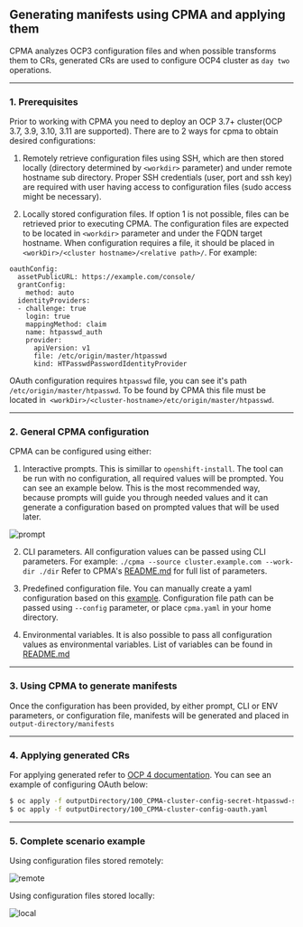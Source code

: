 ## Generating manifests using CPMA and applying them

CPMA analyzes OCP3 configuration files and when possible transforms them to CRs, generated CRs are used to configure OCP4 cluster as `day two` operations.

---


### 1. Prerequisites

Prior to working with CPMA you need to deploy an OCP 3.7+ cluster(OCP 3.7, 3.9, 3.10, 3.11 are supported).
There are to 2 ways for cpma to obtain desired configurations:

1. Remotely retrieve configuration files using SSH, which are then stored locally (directory determined by `<workdir>` parameter) and under remote hostname sub directory. Proper SSH credentials (user, port and ssh key) are required with user having access to configuration files (sudo access might be necessary).

2. Locally stored configuration files. If option 1 is not possible, files can be retrieved prior to executing CPMA. The configuration files are expected to be located in `<workdir>` parameter and under the FQDN target hostname. When configuration requires a file, it should be placed in `<workDir>/<cluster hostname>/<relative path>/`. For example: 

```
oauthConfig:
  assetPublicURL: https://example.com/console/
  grantConfig:
    method: auto
  identityProviders:
  - challenge: true
    login: true
    mappingMethod: claim
    name: htpasswd_auth
    provider:
      apiVersion: v1
      file: /etc/origin/master/htpasswd
      kind: HTPasswdPasswordIdentityProvider
```

OAuth configuration requires `htpasswd` file, you can see it's path `/etc/origin/master/htpasswd`. To be found by CPMA this file must be located in` <workDir>/<cluster-hostname>/etc/origin/master/htpasswd`.

---

### 2. General CPMA configuration

CPMA can be configured using either:

1. Interactive prompts. This is simillar to `openshift-install`. The tool can be run with no configuration, all required values will be prompted. You can see an example below. This is the most recommended way, because prompts will guide you through needed values and it can generate a configuration based on prompted values that will be used later.

![prompt](https://user-images.githubusercontent.com/20123872/60581251-c0f57100-9d86-11e9-9ab3-7681b840731a.gif)


2. CLI parameters. All configuration values can be passed using CLI parameters. For example: `./cpma --source cluster.example.com --work-dir ./dir` Refer to CPMA's [README.md](https://github.com/fusor/cpma#usage) for full list of parameters.

3. Predefined configuration file. You can manually create a yaml configuration based on this [example](https://github.com/fusor/cpma/blob/master/examples/cpma-config.example.yaml). Configuration file path can be passed using `--config` parameter, or place `cpma.yaml` in your home directory.

4. Environmental variables. It is also possible to pass all configuration values as environmental variables. List of variables can be found in [README.md](https://github.com/fusor/cpma#e2e-tests)

---

### 3. Using CPMA to generate manifests

Once the configuration has been provided, by either prompt, CLI or ENV parameters, or configuration file, manifests will be generated and placed in `output-directory/manifests`

---

### 4. Applying generated CRs

For applying generated refer to [OCP 4 documentation](https://docs.openshift.com/container-platform/4.1/welcome/index.html). You can see an example of configuring OAuth below:

```bash
$ oc apply -f outputDirectory/100_CPMA-cluster-config-secret-htpasswd-secret.yaml
$ oc apply -f outputDirectory/100_CPMA-cluster-config-oauth.yaml
```

---

### 5. Complete scenario example

Using configuration files stored remotely:

![remote](https://user-images.githubusercontent.com/20123872/61694754-cff29200-ad3a-11e9-9254-de5f738e9c7d.gif)

Using configuration files stored locally:

![local](https://user-images.githubusercontent.com/20123872/61719959-9471bb00-ad6e-11e9-9d2a-59bfc223b1e5.gif)



